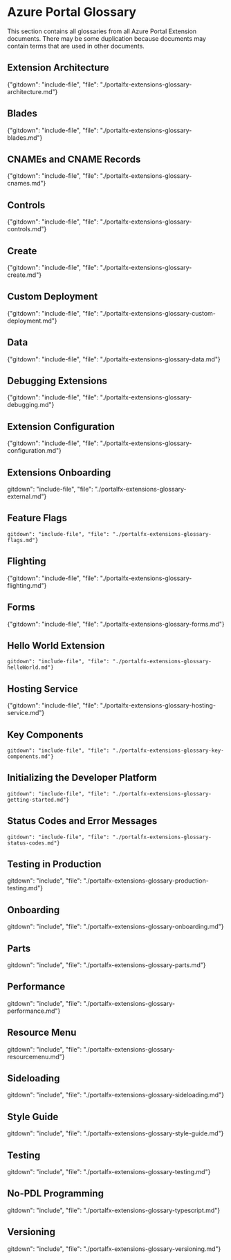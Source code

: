 
# Azure Portal Glossary

 This section contains all glossaries from all Azure Portal Extension documents. There may be some duplication because documents may contain terms that are used in other documents.

<!--TODO:  The order in this document should match the main index. -->


## Extension Architecture

{"gitdown": "include-file", "file": "./portalfx-extensions-glossary-architecture.md"}

## Blades 

{"gitdown": "include-file", "file": "./portalfx-extensions-glossary-blades.md"}

## CNAMEs and CNAME Records

{"gitdown": "include-file", "file": "./portalfx-extensions-glossary-cnames.md"}

## Controls

{"gitdown": "include-file", "file": "./portalfx-extensions-glossary-controls.md"}

## Create

{"gitdown": "include-file", "file": "./portalfx-extensions-glossary-create.md"}

## Custom Deployment 

{"gitdown": "include-file", "file": "./portalfx-extensions-glossary-custom-deployment.md"}

## Data 

{"gitdown": "include-file", "file": "./portalfx-extensions-glossary-data.md"}

## Debugging Extensions 

{"gitdown": "include-file", "file": "./portalfx-extensions-glossary-debugging.md"}

## Extension Configuration

{"gitdown": "include-file", "file": "./portalfx-extensions-glossary-configuration.md"}

## Extensions Onboarding

<!--TODO:  Determine which glossary terms are included in other bp documents previous to deleting this one -->

  gitdown": "include-file", "file": "./portalfx-extensions-glossary-external.md"}

## Feature Flags

    gitdown": "include-file", "file": "./portalfx-extensions-glossary-flags.md"}

## Flighting 

  {"gitdown": "include-file", "file": "./portalfx-extensions-glossary-flighting.md"}
  
## Forms 

  {"gitdown": "include-file", "file": "./portalfx-extensions-glossary-forms.md"}

## Hello World Extension

    gitdown": "include-file", "file": "./portalfx-extensions-glossary-helloWorld.md"}

## Hosting Service

  {"gitdown": "include-file", "file": "./portalfx-extensions-glossary-hosting-service.md"}
  
## Key Components 

    gitdown": "include-file", "file": "./portalfx-extensions-glossary-key-components.md"}

## Initializing the Developer Platform

    gitdown": "include-file", "file": "./portalfx-extensions-glossary-getting-started.md"}

## Status Codes and Error Messages

    gitdown": "include-file", "file": "./portalfx-extensions-glossary-status-codes.md"}

## Testing in Production

  gitdown": "include", "file": "./portalfx-extensions-glossary-production-testing.md"}

## Onboarding

  gitdown": "include", "file": "./portalfx-extensions-glossary-onboarding.md"}

## Parts

  gitdown": "include", "file": "./portalfx-extensions-glossary-parts.md"}

## Performance

  gitdown": "include", "file": "./portalfx-extensions-glossary-performance.md"}

## Resource Menu

  gitdown": "include", "file": "./portalfx-extensions-glossary-resourcemenu.md"}

## Sideloading

  gitdown": "include", "file": "./portalfx-extensions-glossary-sideloading.md"}

## Style Guide

  gitdown": "include", "file": "./portalfx-extensions-glossary-style-guide.md"}

## Testing

  gitdown": "include", "file": "./portalfx-extensions-glossary-testing.md"}

## No-PDL Programming

  gitdown": "include", "file": "./portalfx-extensions-glossary-typescript.md"}

## Versioning

 gitdown": "include", "file": "./portalfx-extensions-glossary-versioning.md"}  